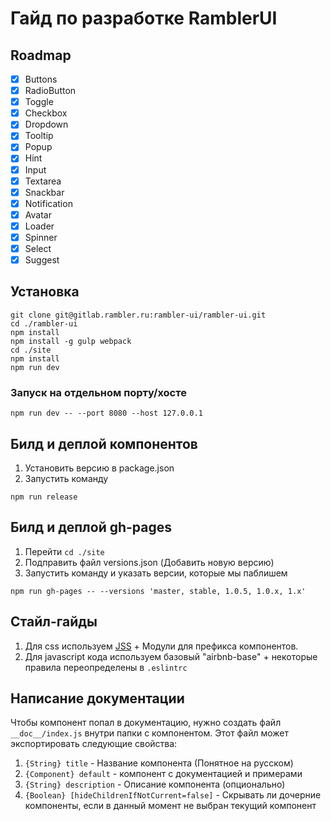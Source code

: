 # Гайд по разработке RamblerUI

## Roadmap
- [x] Buttons
- [x] RadioButton 
- [x] Toggle 
- [x] Checkbox
- [x] Dropdown
- [x] Tooltip
- [x] Popup
- [x] Hint
- [x] Input
- [x] Textarea
- [x] Snackbar
- [x] Notification
- [x] Avatar
- [x] Loader
- [x] Spinner
- [x] Select
- [x] Suggest

## Установка
```
git clone git@gitlab.rambler.ru:rambler-ui/rambler-ui.git
cd ./rambler-ui
npm install
npm install -g gulp webpack
cd ./site
npm install
npm run dev
```

### Запуск на отдельном порту/хосте
```
npm run dev -- --port 8080 --host 127.0.0.1
```


## Билд и деплой компонентов
1. Установить версию в package.json
2. Запустить команду
```
npm run release
```

## Билд и деплой gh-pages
1. Перейти `cd ./site`
2. Подправить файл versions.json (Добавить новую версию)
3. Запустить команду и указать версии, которые мы паблишем
```
npm run gh-pages -- --versions 'master, stable, 1.0.5, 1.0.x, 1.x'
```

## Стайл-гайды

1. Для css используем [JSS](https://github.com/cssinjs/jss) + Модули для префикса компонентов.
2. Для javascript кода используем базовый "airbnb-base" + некоторые правила переопределены в `.eslintrc`

## Написание документации
Чтобы компонент попал в документацию, нужно создать файл `__doc__/index.js` внутри папки с компонентом.
Этот файл может экспортировать следующие свойства:
1. `{String} title` - Название компонента (Понятное на русском)
2. `{Component} default` - компонент с документацией и примерами
3. `{String} description` - Описание компонента (опционально)
4. `{Boolean} [hideChildrenIfNotCurrent=false]` - Скрывать ли дочерние компоненты, если в данный момент не выбран текущий компонент

